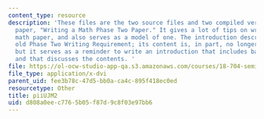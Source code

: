 ```yaml
---
content_type: resource
description: 'These files are the two source files and two compiled versions of the
  paper, "Writing a Math Phase Two Paper." It gives a lot of tips on writing a short
  math paper, and also serves as a model of one. The introduction describes MIT''s
  old Phase Two Writing Requirement; its content is, in part, no longer relevant,
  but it serves as a reminder to write an introduction that includes background material
  and that discusses the contents. '
file: https://ol-ocw-studio-app-qa.s3.amazonaws.com/courses/18-704-seminar-in-algebra-and-number-theory-computational-commutative-algebra-and-algebraic-geometry-fall-2008/d808a0eec7765b05f87d9c8f03e97bb6_piiUJM2.dvi
file_type: application/x-dvi
parent_uid: fee3b78c-47d5-bb0a-ca4c-895f418ec0ed
resourcetype: Other
title: piiUJM2
uid: d808a0ee-c776-5b05-f87d-9c8f03e97bb6
---
```

